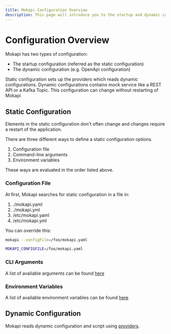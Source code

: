 ```yaml
---
title: Mokapi Configuration Overview
description: This page will introduce you to the startup and dynamic configurations.
---
```

# Configuration Overview

Mokapi has two types of configuration:
- The startup configuration (referred as the static configuration)
- The dynamic configuration (e.g. OpenApi configuration)

Static configuration sets up the providers which reads dynamic 
configurations. Dynamic configurations contains mock service like 
a REST API or a Kafka Topic. This configuration can change without 
restarting of Mokapi

## Static Configuration

Elements in the static configuration don't often change and changes require a restart of the application.

There are three different ways to define a static configuration options.
1. Configuration file
2. Command-line arguments
3. Environment variables

These ways are evaluated in the order listed above.

### Configuration File

At first, Mokapi searches for static configuration in a file in:

1. ./mokapi.yaml
2. ./mokapi.yml
3. /etc/mokapi.yaml
4. /etc/mokapi.yml

You can override this:

```bash tab=CLI
mokapi --configFile=/foo/mokapi.yaml
```
```bash tab=Env
MOKAPI_CONFIGFILE=/foo/mokapi.yaml
```

### CLI Arguments

A list of available arguments can be found [here](/docs/configuration/reference.md)

### Environment Variables

A list of available environment variables can be found [here](/docs/configuration/reference.md)

## Dynamic Configuration

Mokapi reads dynamic configuration and script using [providers](/docs/configuration/providers/overview.md).

